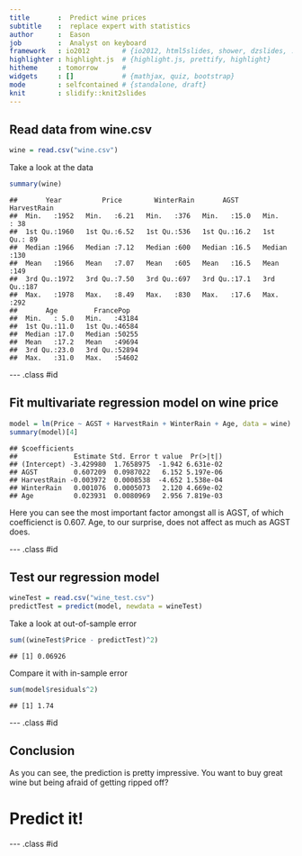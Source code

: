 ```yaml
---
title       :  Predict wine prices
subtitle    :  replace expert with statistics 
author      :  Eason
job         :  Analyst on keyboard
framework   : io2012        # {io2012, html5slides, shower, dzslides, ...}
highlighter : highlight.js  # {highlight.js, prettify, highlight}
hitheme     : tomorrow      # 
widgets     : []            # {mathjax, quiz, bootstrap}
mode        : selfcontained # {standalone, draft}
knit        : slidify::knit2slides
---
```


## Read data from wine.csv

```r
wine = read.csv("wine.csv")
```

Take a look at the data

```r
summary(wine)
```

```
##       Year          Price        WinterRain       AGST       HarvestRain 
##  Min.   :1952   Min.   :6.21   Min.   :376   Min.   :15.0   Min.   : 38  
##  1st Qu.:1960   1st Qu.:6.52   1st Qu.:536   1st Qu.:16.2   1st Qu.: 89  
##  Median :1966   Median :7.12   Median :600   Median :16.5   Median :130  
##  Mean   :1966   Mean   :7.07   Mean   :605   Mean   :16.5   Mean   :149  
##  3rd Qu.:1972   3rd Qu.:7.50   3rd Qu.:697   3rd Qu.:17.1   3rd Qu.:187  
##  Max.   :1978   Max.   :8.49   Max.   :830   Max.   :17.6   Max.   :292  
##       Age         FrancePop    
##  Min.   : 5.0   Min.   :43184  
##  1st Qu.:11.0   1st Qu.:46584  
##  Median :17.0   Median :50255  
##  Mean   :17.2   Mean   :49694  
##  3rd Qu.:23.0   3rd Qu.:52894  
##  Max.   :31.0   Max.   :54602
```


--- .class #id 

## Fit multivariate regression model on wine price

```r
model = lm(Price ~ AGST + HarvestRain + WinterRain + Age, data = wine)
summary(model)[4]
```

```
## $coefficients
##              Estimate Std. Error t value  Pr(>|t|)
## (Intercept) -3.429980  1.7658975  -1.942 6.631e-02
## AGST         0.607209  0.0987022   6.152 5.197e-06
## HarvestRain -0.003972  0.0008538  -4.652 1.538e-04
## WinterRain   0.001076  0.0005073   2.120 4.669e-02
## Age          0.023931  0.0080969   2.956 7.819e-03
```

Here you can see the most important factor amongst all is AGST, of which coefficienct is 0.607. Age, to our surprise, does not affect as much as AGST does.



--- .class #id 

## Test our regression model

```r
wineTest = read.csv("wine_test.csv")
predictTest = predict(model, newdata = wineTest)
```

Take a look at out-of-sample error

```r
sum((wineTest$Price - predictTest)^2)
```

```
## [1] 0.06926
```


Compare it with in-sample error

```r
sum(model$residuals^2)
```

```
## [1] 1.74
```



--- .class #id 

## Conclusion
As you can see, the prediction is pretty impressive.
You want to buy great wine but being afraid of getting ripped off?




# Predict it!

--- .class #id 
